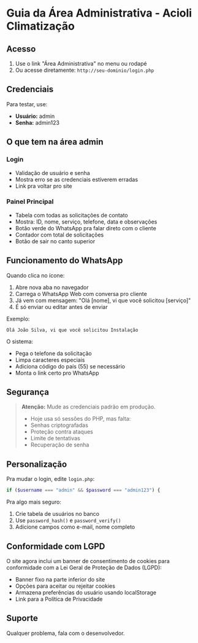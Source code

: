# Guia da Área Administrativa - Acioli Climatização

## Acesso

1. Use o link "Área Administrativa" no menu ou rodapé
2. Ou acesse diretamente: `http://seu-dominio/login.php`

## Credenciais

Para testar, use:
- **Usuário:** admin
- **Senha:** admin123

## O que tem na área admin

### Login
- Validação de usuário e senha
- Mostra erro se as credenciais estiverem erradas
- Link pra voltar pro site

### Painel Principal
- Tabela com todas as solicitações de contato
- Mostra: ID, nome, serviço, telefone, data e observações
- Botão verde do WhatsApp pra falar direto com o cliente
- Contador com total de solicitações
- Botão de sair no canto superior

## Funcionamento do WhatsApp

Quando clica no ícone:
1. Abre nova aba no navegador
2. Carrega o WhatsApp Web com conversa pro cliente
3. Já vem com mensagem: "Olá [nome], vi que você solicitou [serviço]"
4. É só enviar ou editar antes de enviar

Exemplo:
```
Olá João Silva, vi que você solicitou Instalação
```

O sistema:
- Pega o telefone da solicitação
- Limpa caracteres especiais
- Adiciona código do país (55) se necessário
- Monta o link certo pro WhatsApp

## Segurança

> **Atenção:** Mude as credenciais padrão em produção. 
> - Hoje usa só sessões do PHP, mas falta:
> - Senhas criptografadas
> - Proteção contra ataques
> - Limite de tentativas
> - Recuperação de senha

## Personalização

Pra mudar o login, edite `login.php`:

```php
if ($username === "admin" && $password === "admin123") {
```

Pra algo mais seguro:
1. Crie tabela de usuários no banco
2. Use `password_hash()` e `password_verify()`
3. Adicione campos como e-mail, nome completo

## Conformidade com LGPD

O site agora inclui um banner de consentimento de cookies para conformidade com a Lei Geral de Proteção de Dados (LGPD):
- Banner fixo na parte inferior do site
- Opções para aceitar ou rejeitar cookies
- Armazena preferências do usuário usando localStorage
- Link para a Política de Privacidade

## Suporte

Qualquer problema, fala com o desenvolvedor.